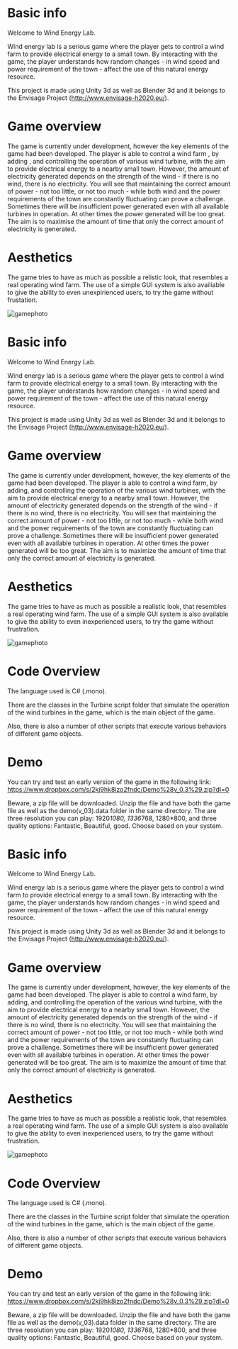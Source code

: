 # Basic info
Welcome to Wind Energy Lab.

Wind energy lab is a serious game where the player gets to control a wind farm to provide electrical energy to a small town. By interacting with the game, the player understands how random changes - in wind speed and power requirement of the town - affect the use of this natural energy resource.

This project is made using Unity 3d as well as Blender 3d and it belongs to the Envisage Project (http://www.envisage-h2020.eu/).

# Game overview
The game is currently under development, however the key elements of the game had been developed.
The player is able to control a wind farm , by adding , and controlling the operation of various wind turbine, with the aim to provide electrical energy to a nearby small town.
However, the amount of electricity generated depends on the strength of the wind - if there is no wind, there is no electricity.
You will see that maintaining the correct amount of power - not too little, or not too much - while both wind and the power requirements of the town are constantly fluctuating can prove a challenge. Sometimes there will be insufficient power generated even with all available turbines in operation. At other times the power generated will be too great. The aim is to maximise the amount of time that only the correct amount of electricity is generated.

# Aesthetics  
The game tries to have as much as possible a relistic look, that resembles a real operating wind farm. The use of a simple GUI system is also availiable to give the ability to even unexpirienced users, to try the game without frustation.

![gamephoto](https://cloud.githubusercontent.com/assets/15057375/24956876/5285e37c-1f92-11e7-913c-2a3aba4c60b0.png)

# Basic info
Welcome to Wind Energy Lab.

Wind energy lab is a serious game where the player gets to control a wind farm to provide electrical energy to a small town. By interacting with the game, the player understands how random changes - in wind speed and power requirement of the town - affect the use of this natural energy resource.

This project is made using Unity 3d as well as Blender 3d and it belongs to the Envisage Project (http://www.envisage-h2020.eu/).

# Game overview
The game is currently under development, however, the key elements of the game had been developed.
The player is able to control a wind farm, by adding, and controlling the operation of the various wind turbines, with the aim to provide electrical energy to a nearby small town.
However, the amount of electricity generated depends on the strength of the wind - if there is no wind, there is no electricity.
You will see that maintaining the correct amount of power - not too little, or not too much - while both wind and the power requirements of the town are constantly fluctuating can prove a challenge. Sometimes there will be insufficient power generated even with all available turbines in operation. At other times the power generated will be too great. The aim is to maximize the amount of time that only the correct amount of electricity is generated.

# Aesthetics  
The game tries to have as much as possible a realistic look, that resembles a real operating wind farm. The use of a simple GUI system is also available to give the ability to even inexperienced users, to try the game without frustration.

![gamephoto](https://cloud.githubusercontent.com/assets/15057375/24956876/5285e37c-1f92-11e7-913c-2a3aba4c60b0.png)


# Code Overview
The language used is C# (.mono).

There are the classes in the Turbine script folder that simulate the operation of the wind turbines in the game, which is the main object of the game.

Also, there is also a number of other scripts that execute various behaviors of different game objects.

# Demo
You can try and test an early version of the game in the following link: https://www.dropbox.com/s/2kj9hk8izo2fndc/Demo%28v_0.3%29.zip?dl=0

Beware, a zip file will be downloaded. Unzip the file and have both the game file as well as the demo(v_03).data folder in the same directory.
The are three resolution you can play: 1920*1080, 1336*768, 1280*800, and three quality options: Fantastic, Beautiful, good.
Choose based on your system.

# Basic info
Welcome to Wind Energy Lab.

Wind energy lab is a serious game where the player gets to control a wind farm to provide electrical energy to a small town. By interacting with the game, the player understands how random changes - in wind speed and power requirement of the town - affect the use of this natural energy resource.

This project is made using Unity 3d as well as Blender 3d and it belongs to the Envisage Project (http://www.envisage-h2020.eu/).

# Game overview
The game is currently under development, however, the key elements of the game had been developed.
The player is able to control a wind farm, by adding, and controlling the operation of the various wind turbine, with the aim to provide electrical energy to a nearby small town.
However, the amount of electricity generated depends on the strength of the wind - if there is no wind, there is no electricity.
You will see that maintaining the correct amount of power - not too little, or not too much - while both wind and the power requirements of the town are constantly fluctuating can prove a challenge. Sometimes there will be insufficient power generated even with all available turbines in operation. At other times the power generated will be too great. The aim is to maximize the amount of time that only the correct amount of electricity is generated.

# Aesthetics  
The game tries to have as much as possible a realistic look, that resembles a real operating wind farm. The use of a simple GUI system is also available to give the ability to even inexperienced users, to try the game without frustration.

![gamephoto](https://cloud.githubusercontent.com/assets/15057375/24956876/5285e37c-1f92-11e7-913c-2a3aba4c60b0.png)


# Code Overview
The language used is C# (.mono).

There are the classes in the Turbine script folder that simulate the operation of the wind turbines in the game, which is the main object of the game.

Also, there is also a number of other scripts that execute various behaviors of different game objects.

# Demo
You can try and test an early version of the game in the following link: https://www.dropbox.com/s/2kj9hk8izo2fndc/Demo%28v_0.3%29.zip?dl=0

Beware, a zip file will be downloaded. Unzip the file and have both the game file as well as the demo(v_03).data folder in the same directory.
The are three resolution you can play: 1920*1080, 1336*768, 1280*800, and three quality options: Fantastic, Beautiful, good.
Choose based on your system.

